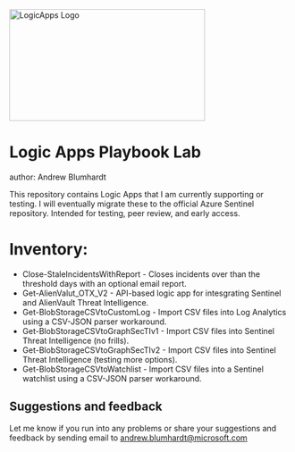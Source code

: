 <img src=https://github.com/Azure/Azure-Sentinel/blob/master/Playbooks/logic_app_logo.png alt="LogicApps Logo" width="350" height="200">

# Logic Apps Playbook Lab
author: Andrew Blumhardt

This repository contains Logic Apps that I am currently supporting or testing. I will eventually migrate these to the official Azure Sentinel repository. Intended for testing, peer review, and early access.

# Inventory:

* Close-StaleIncidentsWithReport - Closes incidents over than the threshold days with an optional email report.
* Get-AlienValut_OTX_V2 - API-based logic app for intesgrating Sentinel and AlienVault Threat Intelligence.
* Get-BlobStorageCSVtoCustomLog - Import CSV files into Log Analytics using a CSV-JSON parser workaround.
* Get-BlobStorageCSVtoGraphSecTIv1 - Import CSV files into Sentinel Threat Intelligence (no frills).
* Get-BlobStorageCSVtoGraphSecTIv2 - Import CSV files into Sentinel Threat Intelligence (testing more options).
* Get-BlobStorageCSVtoWatchlist - Import CSV files into a Sentinel watchlist using a CSV-JSON parser workaround.

## Suggestions and feedback
Let me know if you run into any problems or share your suggestions and feedback by sending email to andrew.blumhardt@microsoft.com
